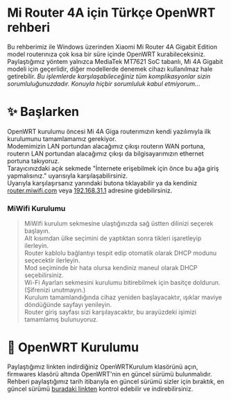 # Mi Router 4A için Türkçe OpenWRT rehberi 
Bu rehberimiz ile Windows üzerinden Xiaomi Mi Router 4A Gigabit Edition model routerınıza çok kısa bir süre içinde OpenWRT kurabileceksiniz.  
Paylaştığımız yöntem yalnızca MediaTek MT7621 SoC tabanlı, Mi 4A Gigabit modeli için geçerlidir, diğer modellerde denemek cihazı kullanılmaz hale getirebilir.
*Bu işlemlerde karşılaşabileceğiniz tüm komplikasyonlar sizin sorumluluğunuzdadır. Konuyla hiçbir sorumluluk kabul etmiyorum...*  

# ✨ Başlarken
OpenWRT kurulumu öncesi Mi 4A Giga routerımızın kendi yazılımıyla ilk kurulumunu tamamlamamız gerekiyor.  
Modemimizin LAN portundan alacağımız çıkışı routerın WAN portuna, routerın LAN portundan alacağımız çıkışı da bilgisayarımızın ethernet portuna takıyoruz.  
Tarayıcınızdaki açık sekmede "İnternete erişebilmek için önce bu ağa giriş yapmalısınız." uyarısıyla karşılaşabilirsiniz.  
Uyarıyla karşılaşırsanız yanındaki butona tıklayabilir ya da kendiniz [router.miwifi.com](https://router.miwifi.com/) veya [192.168.31.1](https://192.168.31.1/) adresine gidebilirsiniz.  

### MiWifi Kurulumu
> MiWifi kurulum sekmesine ulaştığınızda sağ üstten dilinizi seçerek başlayın.  
> Alt kısımdan ülke seçimini de yaptıktan sonra tikleri işaretleyip ilerleyin.  
> Router kablolu bağlantıyı tespit edip otomatik olarak DHCP modunu seçecektir ilerleyin.  
> Mod seçiminde bir hata olursa kendiniz maneul olarak DHCP seçebilirsiniz.  
> Wi-Fi Ayarları sekmesini kurulumu bitirebilmek için basitçe doldurun. (Şifrenizi unutmayın.)  
> Kurulum tamamlandığında cihaz yeniden başlayacaktır, ışıklar maviye döndüğünde sayfayı yenileyin.  
> Router giriş sayfası sizi karşılayacaktır, bu arayüzdeki işimizi tamamlamış bulunuyoruz.  

# 🚀 OpenWRT Kurulumu
Paylaştığımız linkten indirdiğiniz OpenWRTKurulum klasörünü açın, firmwares klasörü altında OpenWRT'nin en güncel sürümü bulunmalıdır.  
Rehberi paylaştığımız tarih itibarıyla en güncel sürümü sizler için bıraktık, en güncel sürümü [buradaki linkten](https://openwrt.org/inbox/toh/xiaomi/xiaomi_mi_router_4a_gigabit_edition#installation) kontrol edebilir ve indirebilirsiniz.  
